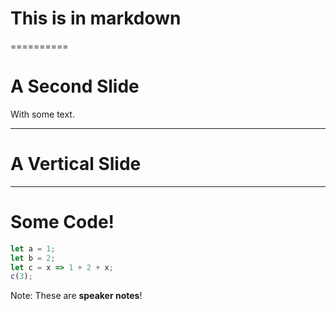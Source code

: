 # This is in markdown

==========

# A Second Slide

With some text.

----------

# A Vertical Slide

----------

# Some Code!

```js [1-2|3|4]
let a = 1;
let b = 2;
let c = x => 1 + 2 + x;
c(3);
```

Note: These are **speaker notes**!
